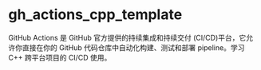 # gh_actions_cpp_template
GitHub Actions​​ 是 GitHub 官方提供的​​持续集成和持续交付 (CI/CD)​​ 平台，它允许你直接在你的 GitHub 代码仓库中自动化构建、测试和部署 pipeline。学习 C++ 跨平台项目的 CI/CD 使用。
